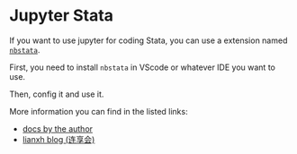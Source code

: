 # Jupyter Stata

If you want to use jupyter for coding Stata, you can use a extension named [`nbstata`](https://github.com/hugetim/nbstata).

First, you need to install `nbstata` in VScode or whatever IDE you want to use.

Then, config it and use it.

More information you can find in the listed links:
- [docs by the author](https://hugetim.github.io/nbstata)
- [lianxh blog (连享会)](https://www.lianxh.cn/details/1309.html)
